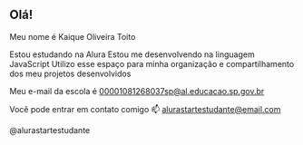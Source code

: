 ## Olá!

Meu nome é Kaique Oliveira Toito

Estou estudando na Alura
Estou me desenvolvendo na linguagem JavaScript
Utilizo esse espaço para minha organização e compartilhamento dos meu projetos desenvolvidos

Meu e-mail da escola é 00001081268037sp@al.educacao.sp.gov.br

Você pode entrar em contato comigo 📫
alurastartestudante@email.com

@alurastartestudante
